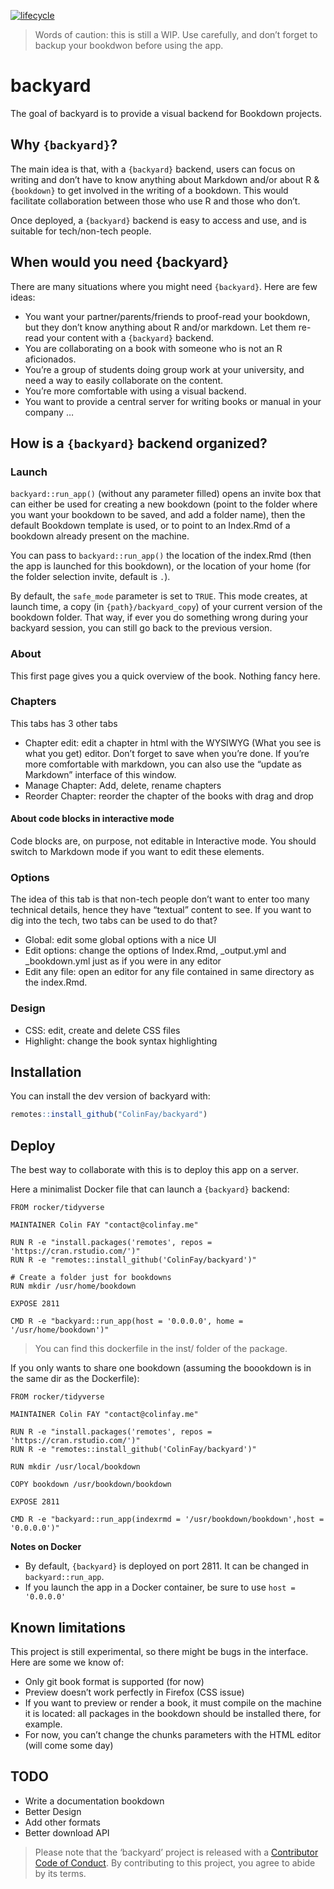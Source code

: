
<!-- README.md is generated from README.Rmd. Please edit that file -->

[![lifecycle](https://img.shields.io/badge/lifecycle-experimental-orange.svg)](https://www.tidyverse.org/lifecycle/#experimental)

> Words of caution: this is still a WIP. Use carefully, and don’t forget
> to backup your bookdwon before using the app.

# backyard

The goal of backyard is to provide a visual backend for Bookdown
projects.

## Why `{backyard}`?

The main idea is that, with a `{backyard}` backend, users can focus on
writing and don’t have to know anything about Markdown and/or about R &
`{bookdown}` to get involved in the writing of a bookdown. This would
facilitate collaboration between those who use R and those who don’t.

Once deployed, a `{backyard}` backend is easy to access and use, and is
suitable for tech/non-tech people.

## When would you need {backyard}

There are many situations where you might need `{backyard}`. Here are
few ideas:

  - You want your partner/parents/friends to proof-read your bookdown,
    but they don’t know anything about R and/or markdown. Let them
    re-read your content with a `{backyard}` backend.
  - You are collaborating on a book with someone who is not an R
    aficionados.
  - You’re a group of students doing group work at your university, and
    need a way to easily collaborate on the content.
  - You’re more comfortable with using a visual backend.
  - You want to provide a central server for writing books or manual in
    your company …

## How is a `{backyard}` backend organized?

### Launch

`backyard::run_app()` (without any parameter filled) opens an invite box
that can either be used for creating a new bookdown (point to the folder
where you want your bookdown to be saved, and add a folder name), then
the default Bookdown template is used, or to point to an Index.Rmd of a
bookdown already present on the machine.

You can pass to `backyard::run_app()` the location of the index.Rmd
(then the app is launched for this bookdown), or the location of your
home (for the folder selection invite, default is `.`).

By default, the `safe_mode` parameter is set to `TRUE`. This mode
creates, at launch time, a copy (in `{path}/backyard_copy`) of your
current version of the bookdown folder. That way, if ever you do
something wrong during your backyard session, you can still go back to
the previous version.

### About

This first page gives you a quick overview of the book. Nothing fancy
here.

### Chapters

This tabs has 3 other tabs

  - Chapter edit: edit a chapter in html with the WYSIWYG (What you see
    is what you get) editor. Don’t forget to save when you’re done. If
    you’re more comfortable with markdown, you can also use the “update
    as Markdown” interface of this window.
  - Manage Chapter: Add, delete, rename chapters
  - Reorder Chapter: reorder the chapter of the books with drag and drop

#### About code blocks in interactive mode

Code blocks are, on purpose, not editable in Interactive mode. You
should switch to Markdown mode if you want to edit these elements.

### Options

The idea of this tab is that non-tech people don’t want to enter too
many technical details, hence they have “textual” content to see. If you
want to dig into the tech, two tabs can be used to do that?

  - Global: edit some global options with a nice UI
  - Edit options: change the options of Index.Rmd, \_output.yml and
    \_bookdown.yml just as if you were in any editor
  - Edit any file: open an editor for any file contained in same
    directory as the index.Rmd.

### Design

  - CSS: edit, create and delete CSS files
  - Highlight: change the book syntax highlighting

## Installation

You can install the dev version of backyard with:

``` r
remotes::install_github("ColinFay/backyard")
```

## Deploy

The best way to collaborate with this is to deploy this app on a server.

Here a minimalist Docker file that can launch a `{backyard}` backend:

    FROM rocker/tidyverse
    
    MAINTAINER Colin FAY "contact@colinfay.me"
    
    RUN R -e "install.packages('remotes', repos = 'https://cran.rstudio.com/')"
    RUN R -e "remotes::install_github('ColinFay/backyard')"
    
    # Create a folder just for bookdowns
    RUN mkdir /usr/home/bookdown
    
    EXPOSE 2811
    
    CMD R -e "backyard::run_app(host = '0.0.0.0', home = '/usr/home/bookdown')"

> You can find this dockerfile in the inst/ folder of the package.

If you only wants to share one bookdown (assuming the boookdown is in
the same dir as the Dockerfile):

    FROM rocker/tidyverse
    
    MAINTAINER Colin FAY "contact@colinfay.me"
    
    RUN R -e "install.packages('remotes', repos = 'https://cran.rstudio.com/')"
    RUN R -e "remotes::install_github('ColinFay/backyard')"
    
    RUN mkdir /usr/local/bookdown
    
    COPY bookdown /usr/bookdown/bookdown
    
    EXPOSE 2811
    
    CMD R -e "backyard::run_app(indexrmd = '/usr/bookdown/bookdown',host = '0.0.0.0')"

**Notes on Docker**

  - By default, `{backyard}` is deployed on port 2811. It can be changed
    in `backyard::run_app`.
  - If you launch the app in a Docker container, be sure to use `host =
    '0.0.0.0'`

## Known limitations

This project is still experimental, so there might be bugs in the
interface. Here are some we know of:

  - Only git book format is supported (for now)
  - Preview doesn’t work perfectly in Firefox (CSS issue)
  - If you want to preview or render a book, it must compile on the
    machine it is located: all packages in the bookdown should be
    installed there, for example.
  - For now, you can’t change the chunks parameters with the HTML editor
    (will come some day)

## TODO

  - Write a documentation bookdown
  - Better Design
  - Add other formats
  - Better download API

> Please note that the ‘backyard’ project is released with a
> [Contributor Code of Conduct](CODE_OF_CONDUCT.md). By contributing to
> this project, you agree to abide by its terms.
